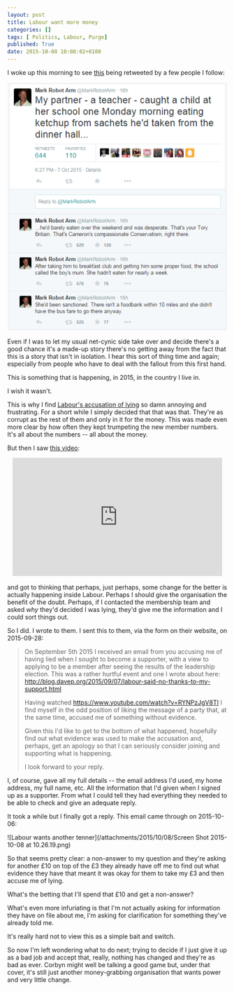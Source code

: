 ```yaml
---
layout: post
title: Labour want more money
categories: []
tags: [ Politics, Labour, Purge]
published: True
date: 2015-10-08 10:08:02+0100
---
```


I woke up this morning to see [this](https://twitter.com/MarkRobotArm/status/651811143284076544) being retweeted by a few people I follow:

![An effect of sanctions](/attachments/2015/10/08/ToryUK.png)

Even if I was to let my usual net-cynic side take over and decide there's a
good chance it's a made-up story there's no getting away from the fact that
this is a story that isn't in isolation. I hear this sort of thing time and
again; especially from people who have to deal with the fallout from this
first hand.

This is something that is happening, in 2015, in the country I live in.

I wish it wasn't.

This is why I find
[Labour's accusation of lying](/2015/09/07/labour-said-no-thanks-to-my-support.html)
so damn annoying and frustrating. For a short while I simply decided that
that was that. They're as corrupt as the rest of them and only in it for the
money. This was made even more clear by how often they kept trumpeting the
new member numbers. It's all about the numbers -- all about the money.

But then I saw [this video](https://www.youtube.com/watch?v=RYNPzJgV8TI):

<center>
<iframe width="480" height="270" src="https://www.youtube.com/embed/RYNPzJgV8TI" frameborder="0" allowfullscreen></iframe>
</center>

and got to thinking that perhaps, just perhaps, some change for the better
is actually happening inside Labour. Perhaps I should give the organisation
the benefit of the doubt. Perhaps, if I contacted the membership team and
asked *why* they'd decided I was lying, they'd give me the information and I
could sort things out.

So I did. I wrote to them. I sent this to them, via the form on their
website, on 2015-09-28:

> On September 5th 2015 I received an email from you accusing me of
> having lied when I sought to become a supporter, with a view to
> applying to be a member after seeing the results of the leadership
> election. This was a rather hurtful event and one I wrote about here:
> http://blog.davep.org/2015/09/07/labour-said-no-thanks-to-my-support.html
>
> Having watched https://www.youtube.com/watch?v=RYNPzJgV8TI I find
> myself in the odd position of liking the message of a party that, at
> the same time, accused me of something without evidence.
>
> Given this I'd like to get to the bottom of what happened, hopefully
> find out what evidence was used to make the accusation and, perhaps,
> get an apology so that I can seriously consider joining and supporting
> what is happening.
>
> I look forward to your reply.

I, of course, gave all my full details -- the email address I'd used, my home
address, my full name, etc. All the information that I'd given when I signed
up as a supporter. From what I could tell they had everything they needed to
be able to check and give an adequate reply.

It took a while but I finally got a reply. This email came through on
2015-10-06:

![Labour wants another tenner](/attachments/2015/10/08/Screen Shot 2015-10-08 at 10.26.19.png)

So that seems pretty clear: a non-answer to my question and they're asking
for another £10 on top of the £3 they already have off me to find out what
evidence they have that meant it was okay for them to take my £3 and then
accuse me of lying.

What's the betting that I'll spend that £10 and get a non-answer?

What's even more infuriating is that I'm not actually asking for information
they have on file about me, I'm asking for clarification for something they've
already told me.

It's really hard not to view this as a simple bait and switch.

So now I'm left wondering what to do next; trying to decide if I just give it
up as a bad job and accept that, really, nothing has changed and they're as
bad as ever. Corbyn might well be talking a good game but, under that cover,
it's still just another money-grabbing organisation that wants power and
very little change.
